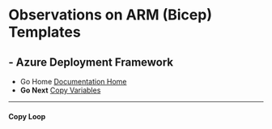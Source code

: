 #  Observations on ARM (Bicep) Templates

## - Azure Deployment Framework 
- Go Home [Documentation Home](./index.md)
- **Go Next** [Copy Variables](./Copy_Variables.md)
***
####  Copy Loop

